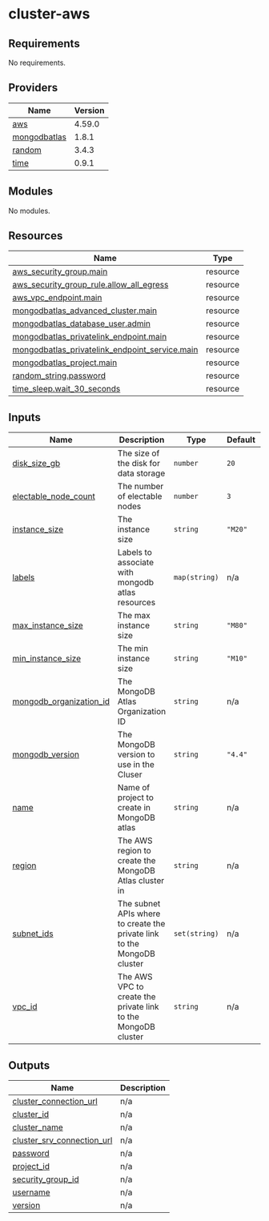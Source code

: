 # cluster-aws

<!-- BEGINNING OF PRE-COMMIT-TERRAFORM DOCS HOOK -->
## Requirements

No requirements.

## Providers

| Name | Version |
|------|---------|
| <a name="provider_aws"></a> [aws](#provider\_aws) | 4.59.0 |
| <a name="provider_mongodbatlas"></a> [mongodbatlas](#provider\_mongodbatlas) | 1.8.1 |
| <a name="provider_random"></a> [random](#provider\_random) | 3.4.3 |
| <a name="provider_time"></a> [time](#provider\_time) | 0.9.1 |

## Modules

No modules.

## Resources

| Name | Type |
|------|------|
| [aws_security_group.main](https://registry.terraform.io/providers/hashicorp/aws/latest/docs/resources/security_group) | resource |
| [aws_security_group_rule.allow_all_egress](https://registry.terraform.io/providers/hashicorp/aws/latest/docs/resources/security_group_rule) | resource |
| [aws_vpc_endpoint.main](https://registry.terraform.io/providers/hashicorp/aws/latest/docs/resources/vpc_endpoint) | resource |
| [mongodbatlas_advanced_cluster.main](https://registry.terraform.io/providers/mongodb/mongodbatlas/latest/docs/resources/advanced_cluster) | resource |
| [mongodbatlas_database_user.admin](https://registry.terraform.io/providers/mongodb/mongodbatlas/latest/docs/resources/database_user) | resource |
| [mongodbatlas_privatelink_endpoint.main](https://registry.terraform.io/providers/mongodb/mongodbatlas/latest/docs/resources/privatelink_endpoint) | resource |
| [mongodbatlas_privatelink_endpoint_service.main](https://registry.terraform.io/providers/mongodb/mongodbatlas/latest/docs/resources/privatelink_endpoint_service) | resource |
| [mongodbatlas_project.main](https://registry.terraform.io/providers/mongodb/mongodbatlas/latest/docs/resources/project) | resource |
| [random_string.password](https://registry.terraform.io/providers/hashicorp/random/latest/docs/resources/string) | resource |
| [time_sleep.wait_30_seconds](https://registry.terraform.io/providers/hashicorp/time/latest/docs/resources/sleep) | resource |

## Inputs

| Name | Description | Type | Default | Required |
|------|-------------|------|---------|:--------:|
| <a name="input_disk_size_gb"></a> [disk\_size\_gb](#input\_disk\_size\_gb) | The size of the disk for data storage | `number` | `20` | no |
| <a name="input_electable_node_count"></a> [electable\_node\_count](#input\_electable\_node\_count) | The number of electable nodes | `number` | `3` | no |
| <a name="input_instance_size"></a> [instance\_size](#input\_instance\_size) | The instance size | `string` | `"M20"` | no |
| <a name="input_labels"></a> [labels](#input\_labels) | Labels to associate with mongodb atlas resources | `map(string)` | n/a | yes |
| <a name="input_max_instance_size"></a> [max\_instance\_size](#input\_max\_instance\_size) | The max instance size | `string` | `"M80"` | no |
| <a name="input_min_instance_size"></a> [min\_instance\_size](#input\_min\_instance\_size) | The min instance size | `string` | `"M10"` | no |
| <a name="input_mongodb_organization_id"></a> [mongodb\_organization\_id](#input\_mongodb\_organization\_id) | The MongoDB Atlas Organization ID | `string` | n/a | yes |
| <a name="input_mongodb_version"></a> [mongodb\_version](#input\_mongodb\_version) | The MongoDB version to use in the Cluser | `string` | `"4.4"` | no |
| <a name="input_name"></a> [name](#input\_name) | Name of project to create in MongoDB atlas | `string` | n/a | yes |
| <a name="input_region"></a> [region](#input\_region) | The AWS region to create the MongoDB Atlas cluster in | `string` | n/a | yes |
| <a name="input_subnet_ids"></a> [subnet\_ids](#input\_subnet\_ids) | The subnet APIs where to create the private link to the MongoDB cluster | `set(string)` | n/a | yes |
| <a name="input_vpc_id"></a> [vpc\_id](#input\_vpc\_id) | The AWS VPC to create the private link to the MongoDB cluster | `string` | n/a | yes |

## Outputs

| Name | Description |
|------|-------------|
| <a name="output_cluster_connection_url"></a> [cluster\_connection\_url](#output\_cluster\_connection\_url) | n/a |
| <a name="output_cluster_id"></a> [cluster\_id](#output\_cluster\_id) | n/a |
| <a name="output_cluster_name"></a> [cluster\_name](#output\_cluster\_name) | n/a |
| <a name="output_cluster_srv_connection_url"></a> [cluster\_srv\_connection\_url](#output\_cluster\_srv\_connection\_url) | n/a |
| <a name="output_password"></a> [password](#output\_password) | n/a |
| <a name="output_project_id"></a> [project\_id](#output\_project\_id) | n/a |
| <a name="output_security_group_id"></a> [security\_group\_id](#output\_security\_group\_id) | n/a |
| <a name="output_username"></a> [username](#output\_username) | n/a |
| <a name="output_version"></a> [version](#output\_version) | n/a |
<!-- END OF PRE-COMMIT-TERRAFORM DOCS HOOK -->
